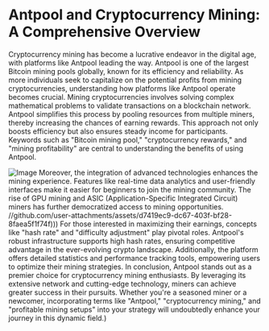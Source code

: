 # Antpool and Cryptocurrency Mining: A Comprehensive Overview
Cryptocurrency mining has become a lucrative endeavor in the digital age, with platforms like Antpool leading the way. Antpool is one of the largest Bitcoin mining pools globally, known for its efficiency and reliability. As more individuals seek to capitalize on the potential profits from mining cryptocurrencies, understanding how platforms like Antpool operate becomes crucial.
Mining cryptocurrencies involves solving complex mathematical problems to validate transactions on a blockchain network. Antpool simplifies this process by pooling resources from multiple miners, thereby increasing the chances of earning rewards. This approach not only boosts efficiency but also ensures steady income for participants. Keywords such as "Bitcoin mining pool," "cryptocurrency rewards," and "mining profitability" are central to understanding the benefits of using Antpool.

![Image](https://github.com/user-attachments/assets/d7419ec9-dc67-403f-bf28-8faea5f1f74f)
Moreover, the integration of advanced technologies enhances the mining experience. Features like real-time data analytics and user-friendly interfaces make it easier for beginners to join the mining community. The rise of GPU mining and ASIC (Application-Specific Integrated Circuit) miners has further democratized access to mining opportunities. 
 //github.com/user-attachments/assets/d7419ec9-dc67-403f-bf28-8faea5f1f74f)))
For those interested in maximizing their earnings, concepts like "hash rate" and "difficulty adjustment" play pivotal roles. Antpool's robust infrastructure supports high hash rates, ensuring competitive advantage in the ever-evolving crypto landscape. Additionally, the platform offers detailed statistics and performance tracking tools, empowering users to optimize their mining strategies.
In conclusion, Antpool stands out as a premier choice for cryptocurrency mining enthusiasts. By leveraging its extensive network and cutting-edge technology, miners can achieve greater success in their pursuits. Whether you're a seasoned miner or a newcomer, incorporating terms like "Antpool," "cryptocurrency mining," and "profitable mining setups" into your strategy will undoubtedly enhance your journey in this dynamic field.)
